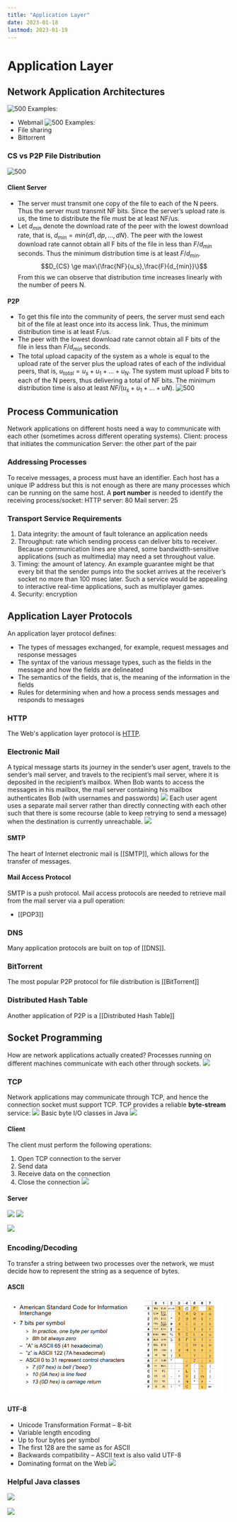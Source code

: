 ```yaml
---
title: "Application Layer"
date: 2023-01-18
lastmod: 2023-01-19
---
```

# Application Layer
## Network Application Architectures
![500](https://i.imgur.com/9xLCsuj.png)
Examples:
- Webmail
![500](https://i.imgur.com/mzwgHPb.png)
Examples:
- File sharing
- Bittorrent
### CS vs P2P File Distribution
![500](https://i.imgur.com/0pCgt40.png)
#### Client Server
- The server must transmit one copy of the file to each of the N peers. Thus the server must transmit NF bits. Since the server’s upload rate is us, the time to distribute the file must be at least NF/us.
- Let $d_{min}$ denote the download rate of the peer with the lowest download rate, that is, $d_{min} = min \{d1, dp, . . . , dN\}$. The peer with the lowest download rate cannot obtain all F bits of the file in less than $F/d_{min}$ seconds. Thus the minimum distribution time is at least $F/d_{min}$.
$$D_{CS} \ge max\{\frac{NF}{u_s},\frac{F}{d_{min}}\}$$
From this we can observe that distribution time increases linearly with the number of peers N.
#### P2P
- To get this file into the community of peers, the server must send each bit of the file at least once into its access link. Thus, the minimum distribution time is at least F/us.
- The peer with the lowest download rate cannot obtain all F bits of the file in less than $F/d_{min}$ seconds. 
- The total upload capacity of the system as a whole is equal to the upload rate of the server plus the upload rates of each of the individual peers, that is, $u_{total} = u_s + u_1 + ... + u_N$. The system must upload F bits to each of the N peers, thus delivering a total of NF bits. The minimum distribution time is also at least $NF/(u_s + u_1 + ... + uN)$.
![500](https://i.imgur.com/DwxC3nt.png)
## Process Communication
Network applications on different hosts need a way to communicate with each other (sometimes across different operating systems). 
Client: process that initiates the communication
Server: the other part of the pair
### Addressing Processes
To receive messages, a process must have an identifier. Each host has a unique IP address but this is not enough as there are many processes which can be running on the same host. A **port number** is needed to identify the receiving process/socket:
HTTP server: 80
Mail server: 25
### Transport Service Requirements
1. Data integrity: the amount of fault tolerance an application needs
2. Throughput: rate which sending process can deliver bits to receiver. Because communication lines are shared, some bandwidth-sensitive applications (such as multimedia) may need a set throughout value.
3. Timing: the amount of latency. An example guarantee might be that every bit that the sender pumps into the socket arrives at the receiver’s socket no more than 100 msec later. Such a service would be appealing to interactive real-time applications, such as multiplayer games.
4. Security: encryption
## Application Layer Protocols
An application layer protocol defines:
- The types of messages exchanged, for example, request messages and response messages
- The syntax of the various message types, such as the fields in the message and how the fields are delineated
- The semantics of the fields, that is, the meaning of the information in the fields 
- Rules for determining when and how a process sends messages and responds to messages
### HTTP
The Web's application layer protocol is [HTTP](Notes/HTTP.md).
### Electronic Mail
A typical message starts its journey in the sender’s user agent, travels to the sender’s mail server, and travels to the recipient’s mail server, where it is deposited in the recipient’s mailbox. When Bob wants to access the messages in his mailbox, the mail server containing his mailbox authenticates Bob (with usernames and passwords)
![](https://i.imgur.com/iVbsCx3.png)
Each user agent uses a separate mail server rather than directly connecting with each other such that there is some recourse (able to keep retrying to send a message) when the destination is currently unreachable.
![](https://i.imgur.com/jm02rCR.png)
#### SMTP
The heart of Internet electronic mail is [[SMTP]], which allows for the transfer of messages.
#### Mail Access Protocol
SMTP is a push protocol. Mail access protocols are needed to retrieve mail from the mail server via a pull operation:
- [[POP3]]
### DNS
Many application protocols are built on top of [[DNS]].
### BitTorrent
The most popular P2P protocol for file distribution is [[BitTorrent]]
### Distributed Hash Table
Another application of P2P is a [[Distributed Hash Table]]
## Socket Programming
How are network applications actually created? Processes running on different machines communicate with each other through sockets.
![](https://i.imgur.com/m6lthQk.png)
### TCP
Network applications may communicate through TCP, and hence the connection socket must support TCP. TCP provides a reliable **byte-stream** service:
![](https://i.imgur.com/2CO9GiP.png)
Basic byte I/O classes in Java
![](https://i.imgur.com/zpjfz02.png)
#### Client
The client must perform the following operations:
1. Open TCP connection to the server
2. Send data
3. Receive data on the connection
4. Close the connection
![](https://i.imgur.com/nisae4A.png)
#### Server
![](https://i.imgur.com/WrmIrHf.png)
![](https://i.imgur.com/AfPgXhj.png)

![](https://i.imgur.com/qqHEpRB.png)
### Encoding/Decoding
To transfer a string between two processes over the network, we must decide how to represent the string as a sequence of bytes.
#### ASCII
![](Pics/Pasted%20image%2020230120000437.png)
#### UTF-8
- Unicode Transformation Format – 8-bit  
- Variable length encoding  
- Up to four bytes per symbol  
- The first 128 are the same as for ASCII  
- Backwards compatibility – ASCII text is also valid UTF-8  
- Dominating format on the Web
![](https://i.imgur.com/nQ6XDpH.png)
### Helpful Java classes
![](https://i.imgur.com/puWh81X.png)

![](https://i.imgur.com/kudOIAw.png)
